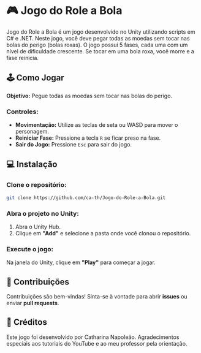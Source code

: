 # 🎮 Jogo do Role a Bola

Jogo do Role a Bola é um jogo desenvolvido no Unity utilizando scripts em C# e .NET. Neste jogo, você deve pegar todas as moedas sem tocar nas bolas do perigo (bolas roxas). O jogo possui 5 fases, cada uma com um nível de dificuldade crescente. Se tocar em uma bola roxa, você morre e a fase reinicia.

## 🕹️ Como Jogar
**Objetivo:** Pegue todas as moedas sem tocar nas bolas do perigo.

### Controles:
- **Movimentação:** Utilize as teclas de seta ou WASD para mover o personagem.
- **Reiniciar Fase:** Pressione a tecla `R` se ficar preso na fase.
- **Sair do Jogo:** Pressione `Esc` para sair do jogo.

## 💻 Instalação
### Clone o repositório:
```bash
git clone https://github.com/ca-th/Jogo-do-Role-a-Bola.git
```

### Abra o projeto no Unity:
1. Abra o Unity Hub.
2. Clique em **"Add"** e selecione a pasta onde você clonou o repositório.

### Execute o jogo:
Na janela do Unity, clique em **"Play"** para começar a jogar.

## 🚀 Contribuições
Contribuições são bem-vindas! Sinta-se à vontade para abrir **issues** ou enviar **pull requests**.

## 🙌 Créditos
Este jogo foi desenvolvido por Catharina Napoleão. Agradecimentos especiais aos tutoriais do YouTube e ao meu professor pela orientação.
